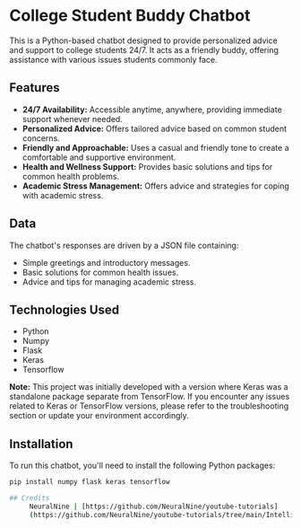 # College Student Buddy Chatbot

This is a Python-based chatbot designed to provide personalized advice and support to college students 24/7. It acts as a friendly buddy, offering assistance with various issues students commonly face.

## Features

*   **24/7 Availability:** Accessible anytime, anywhere, providing immediate support whenever needed.
*   **Personalized Advice:** Offers tailored advice based on common student concerns.
*   **Friendly and Approachable:** Uses a casual and friendly tone to create a comfortable and supportive environment.
*   **Health and Wellness Support:** Provides basic solutions and tips for common health problems.
*   **Academic Stress Management:** Offers advice and strategies for coping with academic stress.

## Data

The chatbot's responses are driven by a JSON file containing:

*   Simple greetings and introductory messages.
*   Basic solutions for common health issues.
*   Advice and tips for managing academic stress.

## Technologies Used

*   Python
*   Numpy
*   Flask
*   Keras
*   Tensorflow

**Note:** This project was initially developed with a version where Keras was a standalone package separate from TensorFlow. If you encounter any issues related to Keras or TensorFlow versions, please refer to the troubleshooting section or update your environment accordingly.

## Installation

To run this chatbot, you'll need to install the following Python packages:

```bash
pip install numpy flask keras tensorflow

## Credits
     NeuralNine | [https://github.com/NeuralNine/youtube-tutorials]
     (https://github.com/NeuralNine/youtube-tutorials/tree/main/Intelligent%20AI%20Web%20Chatbot)
